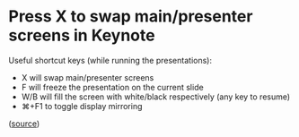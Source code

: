 # Press X to swap main/presenter screens in Keynote

Useful shortcut keys (while running the presentations):

* X will swap main/presenter screens
* F will freeze the presentation on the current slide
* W/B will fill the screen with white/black respectively (any key to resume)
* ⌘+F1 to toggle display mirroring

([source](https://twitter.com/mattgemmell/status/311868310050439168))